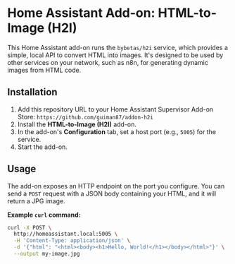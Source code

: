 # Home Assistant Add-on: HTML-to-Image (H2I)

This Home Assistant add-on runs the `bybetas/h2i` service, which provides a simple, local API to convert HTML into images. It's designed to be used by other services on your network, such as n8n, for generating dynamic images from HTML code.

## Installation

1.  Add this repository URL to your Home Assistant Supervisor Add-on Store:
    `https://github.com/guiman87/addon-h2i`
2.  Install the **HTML-to-Image (H2I)** add-on.
3.  In the add-on's **Configuration** tab, set a host port (e.g., `5005`) for the service.
4.  Start the add-on.

## Usage

The add-on exposes an HTTP endpoint on the port you configure. You can send a `POST` request with a JSON body containing your HTML, and it will return a JPG image.

**Example `curl` command:**

```bash
curl -X POST \
  http://homeassistant.local:5005 \
  -H 'Content-Type: application/json' \
  -d '{"html": "<html><body><h1>Hello, World!</h1></body></html>"}' \
  --output my-image.jpg
```
